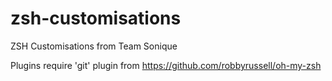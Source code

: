 # zsh-customisations
ZSH Customisations from Team Sonique

Plugins require 'git' plugin from https://github.com/robbyrussell/oh-my-zsh

